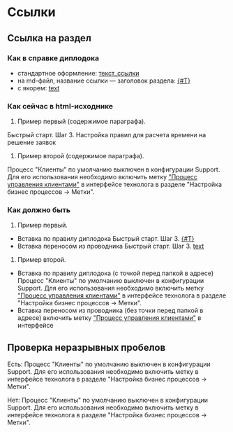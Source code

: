 # Ссылки

## Ссылка на раздел 

### Как в справке диплодока
* стандартное оформление: [текст_ссылки](ссылка "необязательный_текст_подсказки")
* на md-файл, название ссылки — заголовок раздела: [{#T}](./index.md)
* с якорем: [text](base.md#anchor)

### Как сейчас в html-исходнике 
1. Пример первый (содержимое параграфа).
<p>Быстрый старт. Шаг 3. <MadCap:xref href="quickstart3.htm">Настройка правил для расчета времени на решение заявок</MadCap:xref></p>

1. Пример второй (содержимое параграфа).
<p> Процесс "Клиенты" по умолчанию выключен в конфигурации Support. Для его использования необходимо включить метку <a href="../sub-section/content.htm">"Процесс управления клиентами"</a> в интерфейсе технолога в разделе "Настройка бизнес процессов → Метки".</p>

### Как должно быть
1. Пример первый.
* Вставка по правилу диплодока
Быстрый старт. Шаг 3. [{#T}](./quickstart3.md)
* Вставка переносом из проводника
Быстрый старт. Шаг 3. [text](quickstart3.md)

1. Пример второй.
* Вставка по правилу диплодока (с точкой перед папкой в адресе)
Процесс "Клиенты" по умолчанию выключен в конфигурации Support. Для его использования необходимо включить метку ["Процесс управления клиентами"](./sub-section/content.htm) в интерфейсе технолога в разделе "Настройка бизнес процессов → Метки".
* Вставка переносом из проводника (без точки перед папкой в адресе)
включить метку ["Процесс управления клиентами"](sub-section/content.htm) в интерфейсе 




## Проверка неразрывных пробелов
Есть:
Процесс "Клиенты" по&#160;умолчанию выключен в&#160;конфигурации Support. Для его использования необходимо включить метку в интерфейсе технолога в&#160;разделе "Настройка бизнес процессов → Метки".

Нет:
Процесс "Клиенты" по умолчанию выключен в конфигурации Support. Для его использования необходимо включить метку в интерфейсе технолога в разделе "Настройка бизнес процессов → Метки".